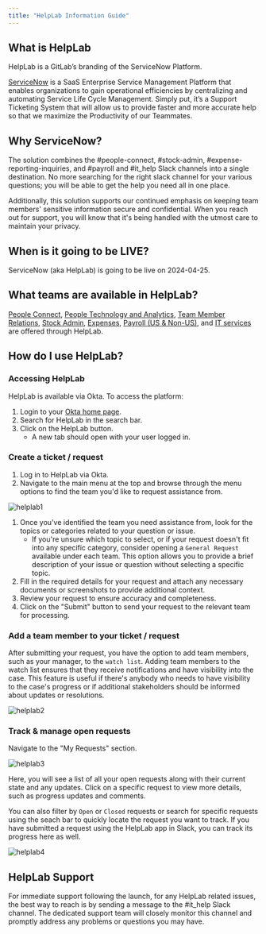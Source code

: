 ```yaml
---
title: "HelpLab Information Guide"
---
```


## What is HelpLab

HelpLab is a GitLab’s branding of the ServiceNow Platform.

[ServiceNow](https://www.servicenow.com/) is a SaaS Enterprise Service Management Platform that enables organizations to gain operational efficiencies by centralizing and automating Service Life Cycle Management. Simply put, it’s a Support Ticketing System that will allow us to provide faster and more accurate help so that we maximize the Productivity of our Teammates.

## Why ServiceNow?

The solution combines the #people-connect, #stock-admin, #expense-reporting-inquiries, and #payroll and #it_help Slack channels into a single destination. No more searching for the right slack channel for your various questions; you will be able to get the help you need all in one place. 

Additionally, this solution supports our continued emphasis on keeping team members' sensitive information secure and confidential. When you reach out for support, you will know that it's being handled with the utmost care to maintain your privacy.

## When is it going to be LIVE?

ServiceNow (aka HelpLab) is going to be live on 2024-04-25.

## What teams are available in HelpLab?

[People Connect](https://handbook.gitlab.com/handbook/people-group/people-ops-tech-analytics/), [People Technology and Analytics](https://handbook.gitlab.com/job-families/people-group/people-systems-and-analytics/), [Team Member Relations](https://handbook.gitlab.com/handbook/people-group/team-member-relations/), [Stock Admin](https://handbook.gitlab.com/job-families/finance/stock-administrator/), [Expenses](https://handbook.gitlab.com/handbook/finance/accounts-payable/), [Payroll (US & Non-US)](https://internal.gitlab.com/handbook/finance/payroll/), and [IT services](https://handbook.gitlab.com/handbook/business-technology/end-user-services/) are offered through HelpLab.

## How do I use HelpLab?

### Accessing HelpLab

HelpLab is available via Okta. To access the platform:
1. Login to your [Okta home page](https://gitlab.okta.com/app/UserHome#).
1. Search for HelpLab in the search bar.
1. Click on the HelpLab button.
   - A new tab should open with your user logged in.

### Create a ticket / request

1. Log in to HelpLab via Okta.
1. Navigate to the main menu at the top and browse through the menu options to find the team you'd like to request assistance from.

![helplab1](/handbook/business-technology/enterprise-applications/guides/servicenow-guide/helplab1.png)

1. Once you've identified the team you need assistance from, look for the topics or categories related to your question or issue.
   - If you're unsure which topic to select, or if your request doesn't fit into any specific category, consider opening a `General Request` available under each team. This option allows you to provide a brief description of your issue or question without selecting a specific topic.
1. Fill in the required details for your request and attach any necessary documents or screenshots to provide additional context.
1. Review your request to ensure accuracy and completeness.
1. Click on the "Submit" button to send your request to the relevant team for processing.

### Add a team member to your ticket / request

After submitting your request, you have the option to add team members, such as your manager, to the `watch list`. Adding team members to the watch list ensures that they receive notifications and have visibility into the case. This feature is useful if there's anybody who needs to have visibility to the case's progress or if additional stakeholders should be informed about updates or resolutions.

![helplab2](/handbook/business-technology/enterprise-applications/guides/servicenow-guide/helplab2.png)


### Track & manage open requests

Navigate to the "My Requests" section.

![helplab3](/handbook/business-technology/enterprise-applications/guides/servicenow-guide/helplab3.png)

Here, you will see a list of all your open requests along with their current state and any updates. Click on a specific request to view more details, such as progress updates and comments.

You can also filter by `Open` or `Closed` requests or search for specific requests using the seach bar to quickly locate the request you want to track. If you have submitted a request using the HelpLab app in Slack, you can track its progress here as well.

![helplab4](/handbook/business-technology/enterprise-applications/guides/servicenow-guide/helplab4.png)

## HelpLab Support

For immediate support following the launch, for any HelpLab related issues, the best way to reach is by sending a message to the #it_help Slack channel. The dedicated support team will closely monitor this channel and promptly address any problems or questions you may have.

